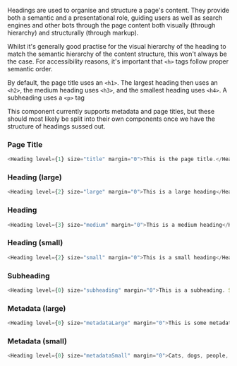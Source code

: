Headings are used to organise and structure a page's content. They provide both a semantic and a presentational role, guiding users as well as search engines and other bots through the page content both visually (through hierarchy) and structurally (through markup).

Whilst it's generally good practise for the visual hierarchy of the heading to match the semantic hierarchy of the content structure, this won't always be the case. For accessibility reasons, it's important that `<h>` tags follow proper semantic order. 

By default, the page title uses an `<h1>`. The largest heading then uses an `<h2>`, the medium heading uses `<h3>`, and the smallest heading uses `<h4>`. A subheading uses a `<p>` tag 

This component currently supports metadata and page titles, but these should most likely be split into their own components once we have the structure of headings sussed out.

### Page Title
```js
<Heading level={1} size="title" margin="0">This is the page title.</Heading>
```

### Heading (large)
```js
<Heading level={2} size="large" margin="0">This is a large heading</Heading>
```

### Heading
```js
<Heading level={3} size="medium" margin="0">This is a medium heading</Heading>
```

### Heading (small)
```js
<Heading level={2} size="small" margin="0">This is a small heading</Heading>
```

### Subheading
```js
<Heading level={0} size="subheading" margin="0">This is a subheading. Subheadings are intended to be used in a pair with a Heading.</Heading>
```

### Metadata (large)
```js
<Heading level={0} size="metadataLarge" margin="0">This is some metadata. It is intended to be used for categorical data.</Heading>
```


### Metadata (small)
```js
<Heading level={0} size="metadataSmall" margin="0">Cats, dogs, people, and unicorns.</Heading>
```
